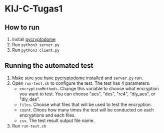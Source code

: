 # KIJ-C-Tugas1

## How to run
1. Install [pycryptodome](https://pycryptodome.readthedocs.io/en/latest/index.html)
2. Run `python3 server.py`
3. Run `python3 client.py`

## Running the automated test
1. Make sure you have [pycryptodome](https://pycryptodome.readthedocs.io/en/latest/index.html) installed and `server.py` run.
2. Open `run-test.sh` to configure the test. The test has 4 parameters:
    - `encryptionMethods`. Change this variable to choose what encryption you want to test. You can choose "aes", "des", "rc4", "diy_aes", or "diy_des".
    - `files`. Choose what files that will be used to test the encryption.
    - `count`. Choos how many times the test will be conducted on each encryptions and each files.
    - `csv`. The test result output file name.
3. Run `run-test.sh`
